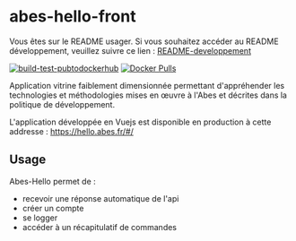 # abes-hello-front

Vous êtes sur le README usager. Si vous souhaitez accéder au README développement, veuillez suivre ce lien : [README-developpement](README-developpement.md)

[![build-test-pubtodockerhub](https://github.com/abes-esr/abes-hello-front/actions/workflows/build-test-pubtodockerhub.yml/badge.svg)](https://github.com/abes-esr/abes-hello-front/actions/workflows/build-test-pubtodockerhub.yml) [![Docker Pulls](https://img.shields.io/docker/pulls/abesesr/abes-hello.svg)](https://hub.docker.com/r/abesesr/abes-hello/)

Application vitrine faiblement dimensionnée permettant d'appréhender les technologies et méthodologies
mises en œuvre à l'Abes et décrites dans la politique de développement.

L'application développée en Vuejs est disponible en production à cette addresse : 
https://hello.abes.fr/#/

## Usage

Abes-Hello permet de :
* recevoir une réponse automatique de l'api
* créer un compte
* se logger
* accéder à un récapitulatif de commandes